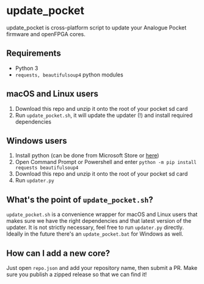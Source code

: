 # update_pocket

update_pocket is cross-platform script to update your Analogue Pocket firmware and openFPGA cores.

## Requirements
- Python 3
- `requests, beautifulsoup4` python modules

## macOS and Linux users
1. Download this repo and unzip it onto the root of your pocket sd card
2. Run `update_pocket.sh`, it will update the updater (!) and install required dependencies

## Windows users
1. Install python (can be done from Microsoft Store or [here](https://www.python.org/downloads/))
2. Open Command Prompt or Powershell and enter `python -m pip install requests beautifulsoup4`
3. Download this repo and unzip it onto the root of your pocket sd card
4. Run `updater.py`

## What's the point of `update_pocket.sh`?
`update_pocket.sh` is a convenience wrapper for macOS and Linux users that makes sure we have the right dependencies and that latest version of the updater. It is not strictly necessary, feel free to run `updater.py` directly. Ideally in the future there's an `update_pocket.bat` for Windows as well.

## How can I add a new core?
Just open `repo.json` and add your repository name, then submit a PR. Make sure you publish a zipped release so that we can find it!